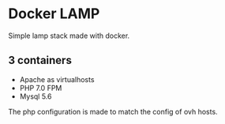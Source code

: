 # Docker LAMP

Simple lamp stack made with docker.

## 3 containers

* Apache as virtualhosts
* PHP 7.0 FPM
* Mysql 5.6

The php configuration is made to match the config of ovh hosts.
